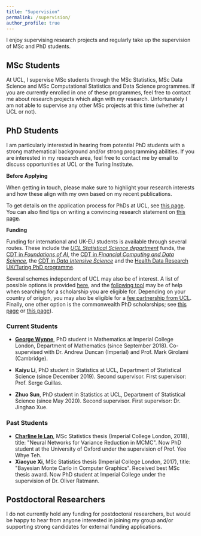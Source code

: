 ```yaml
---
title: "Supervision"
permalink: /supervision/
author_profile: true
---
```


I enjoy supervising research projects and regularly take up the supervision of MSc and PhD students.

## MSc Students

At UCL, I supervise MSc students through the MSc Statistics, MSc Data Science and MSc Computational Statistics and Data Science programmes. If you are currently enrolled in one of these programmes, feel free to contact me about research projects which align with my research. Unfortunately I am not able to supervise any other MSc projects at this time (whether at UCL or not).

## PhD Students

I am particularly interested in hearing from potential PhD students with a strong mathematical background and/or strong programming abilities. If you are interested in my research area, feel free to contact me by email to discuss opportunities at UCL or the Turing Institute.

**Before Applying**

When getting in touch, please make sure to highlight your research interests and how these align with my own based on my recent publications.

To get details on the application process for PhDs at UCL, see [this page](https://www.ucl.ac.uk/prospective-students/graduate/applying-graduate-study/what-you-need-complete-application). You can also find tips on writing a convincing research statement on [this page](https://www.ucl.ac.uk/prospective-students/graduate/sites/prospective-students_graduate/files/potential-supervisor.pdf).

**Funding**

Funding for international and UK-EU students is available through several routes. These include the [*UCL Statistical Science department*](https://www.ucl.ac.uk/statistics/prospective-postgraduates/phd) funds, the [CDT in *Foundations of AI*](https://www.ucl.ac.uk/ai-centre/study/research-degree-foundational-artificial-intelligence), the [CDT in *Financial Computing and Data Science*](https://financialcomputing.org/), the [CDT in *Data Intensive Science*](https://www.hep.ucl.ac.uk/cdt-dis/) and the [Health Data Research UK/Turing PhD programme](https://www.hdruk.ac.uk/talent-training/hdr-uk-turing-phd-programme-funded-by-the-wellcome-trust/?_cldee=ci5jaGFuZGxlckB1Y2wuYWMudWs%3d&recipientid=contact-243cf3cbd2a9e711810970106faa95f1-cd798151ea1648d0a88aaf88b8173974&esid=83591eb5-de0a-ea11-a811-002248070f4c).

Several schemes independent of UCL may also be of interest. A list of possible options is provided [here](https://www.ucl.ac.uk/scholarships/funding-students-postgraduate-research-courses#charities), and the [following tool](https://www.ucl.ac.uk/scholarships/scholarships-finder) may be of help when searching for a scholarship you are eligible for. Depending on your country of origion, you may also be eligible for a [fee partnership from UCL](https://www.ucl.ac.uk/scholarships/fee-partnerships). Finally, one other option is the commonwealth PhD scholarships; see [this page](http://cscuk.dfid.gov.uk/apply/phd-scholarships-high-income-countries/) or [this page](http://cscuk.dfid.gov.uk/apply/phd-scholarships-least-developed-countries-and-fragile-states/)).


### Current Students

* [**George Wynne**](https://georgewynne.github.io/), PhD student in Mathematics at Imperial College London, Department of Mathematics (since September 2018). Co-supervised with Dr. Andrew Duncan (Imperial) and Prof. Mark Girolami (Cambridge).

* **Kaiyu Li**, PhD student in Statistics at UCL, Department of Statistical Science (since December 2019). Second supervisor. First supervisor: Prof. Serge Guillas.

* **Zhuo Sun**, PhD student in Statistics at UCL, Department of Statistical Science (since May 2020). Second supervisor. First supervisor: Dr. Jinghao Xue.

### Past Students

* [**Charline le Lan**](http://csml.stats.ox.ac.uk/people/lelan/), MSc Statistics thesis (Imperial College London, 2018), title: "Neural Networks for Variance Reduction in MCMC". Now PhD student at the University of Oxford under the supervision of Prof. Yee Whye Teh.
* **Xiaoyue Xi**, MSc Statistics thesis (Imperial College London, 2017), title: "Bayesian Monte Carlo in Computer Graphics". Received best MSc thesis award. Now PhD student at Imperial College under the supervision of Dr. Oliver Ratmann.

## Postdoctoral Researchers

I do not currently hold any funding for postdoctoral researchers, but would be happy to hear from anyone interested in joining my group and/or supporting strong candidates for external funding applications.
